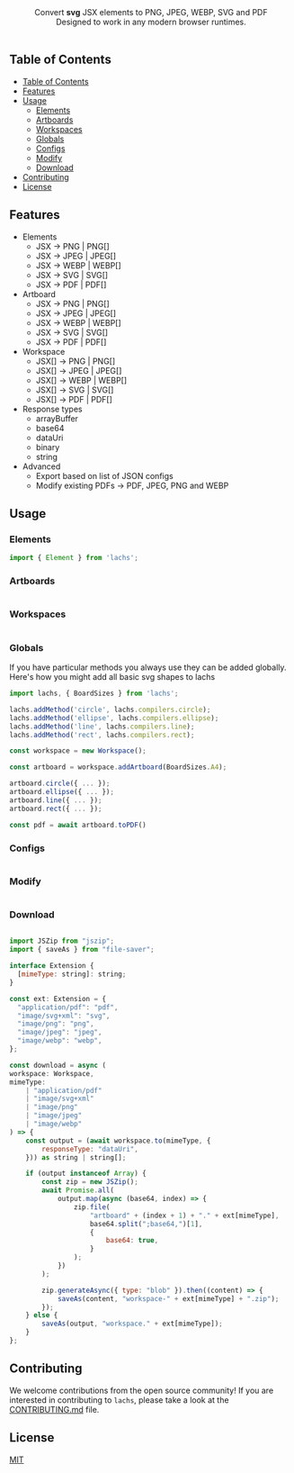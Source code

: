<div align="center">
  Convert <strong>svg</strong> JSX elements to PNG, JPEG, WEBP, SVG and PDF
</div>
<div align="center">
  Designed to work in any modern browser runtimes.
</div>

<br />

## Table of Contents

- [Table of Contents](#table-of-contents)
- [Features](#features)
- [Usage](#usage)
  - [Elements](#elements)
  - [Artboards](#artboards)
  - [Workspaces](#workspaces)
  - [Globals](#globals)
  - [Configs](#configs)
  - [Modify](#modify)
  - [Download](#download)
- [Contributing](#contributing)
- [License](#license)

## Features

- Elements
  - JSX -> PNG | PNG[]
  - JSX -> JPEG | JPEG[]
  - JSX -> WEBP | WEBP[]
  - JSX -> SVG | SVG[]
  - JSX -> PDF | PDF[]
- Artboard
  - JSX -> PNG | PNG[]
  - JSX -> JPEG | JPEG[]
  - JSX -> WEBP | WEBP[]
  - JSX -> SVG | SVG[]
  - JSX -> PDF | PDF[]
- Workspace
  - JSX[] -> PNG | PNG[]
  - JSX[] -> JPEG | JPEG[]
  - JSX[] -> WEBP | WEBP[]
  - JSX[] -> SVG | SVG[]
  - JSX[] -> PDF | PDF[]
- Response types
  - arrayBuffer
  - base64
  - dataUri
  - binary
  - string
- Advanced
  - Export based on list of JSON configs
  - Modify existing PDFs -> PDF, JPEG, PNG and WEBP

## Usage

### Elements

```js
import { Element } from 'lachs';
```

### Artboards

```js

```

### Workspaces

```js

```

### Globals

If you have particular methods you always use they can be added globally. Here's how you might add all basic svg shapes to lachs

```js
import lachs, { BoardSizes } from 'lachs';

lachs.addMethod('circle', lachs.compilers.circle);
lachs.addMethod('ellipse', lachs.compilers.ellipse);
lachs.addMethod('line', lachs.compilers.line);
lachs.addMethod('rect', lachs.compilers.rect);

const workspace = new Workspace();

const artboard = workspace.addArtboard(BoardSizes.A4);

artboard.circle({ ... });
artboard.ellipse({ ... });
artboard.line({ ... });
artboard.rect({ ... });

const pdf = await artboard.toPDF()
```

### Configs

```js

```

### Modify

```js

```

### Download

```js

import JSZip from "jszip";
import { saveAs } from "file-saver";

interface Extension {
  [mimeType: string]: string;
}

const ext: Extension = {
  "application/pdf": "pdf",
  "image/svg+xml": "svg",
  "image/png": "png",
  "image/jpeg": "jpeg",
  "image/webp": "webp",
};

const download = async (
workspace: Workspace,
mimeType:
    | "application/pdf"
    | "image/svg+xml"
    | "image/png"
    | "image/jpeg"
    | "image/webp"
) => {
    const output = (await workspace.to(mimeType, {
        responseType: "dataUri",
    })) as string | string[];

    if (output instanceof Array) {
        const zip = new JSZip();
        await Promise.all(
            output.map(async (base64, index) => {
                zip.file(
                    "artboard" + (index + 1) + "." + ext[mimeType],
                    base64.split(";base64,")[1],
                    {
                        base64: true,
                    }
                );
            })
        );

        zip.generateAsync({ type: "blob" }).then((content) => {
            saveAs(content, "workspace-" + ext[mimeType] + ".zip");
        });
    } else {
        saveAs(output, "workspace." + ext[mimeType]);
    }
};

```

## Contributing

We welcome contributions from the open source community! If you are interested in contributing to `lachs`, please take a look at the [CONTRIBUTING.md](docs/CONTRIBUTING.md) file.

## License

[MIT](LICENSE.md)
